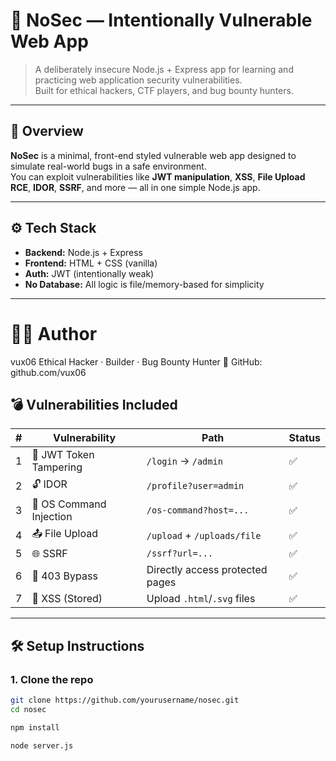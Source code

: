 # 🧨 NoSec — Intentionally Vulnerable Web App

> A deliberately insecure Node.js + Express app for learning and practicing web application security vulnerabilities.  
> Built for ethical hackers, CTF players, and bug bounty hunters.

---

## 🚀 Overview

**NoSec** is a minimal, front-end styled vulnerable web app designed to simulate real-world bugs in a safe environment.  
You can exploit vulnerabilities like **JWT manipulation**, **XSS**, **File Upload RCE**, **IDOR**, **SSRF**, and more — all in one simple Node.js app.

---

## ⚙️ Tech Stack

- **Backend:** Node.js + Express
- **Frontend:** HTML + CSS (vanilla)
- **Auth:** JWT (intentionally weak)
- **No Database:** All logic is file/memory-based for simplicity

---



# 🧑‍💻 Author

vux06
Ethical Hacker · Builder · Bug Bounty Hunter
🐙 GitHub: github.com/vux06


## 💣 Vulnerabilities Included

| # | Vulnerability         | Path                          | Status |
|---|------------------------|-------------------------------|--------|
| 1 | 🔐 JWT Token Tampering | `/login` → `/admin`           | ✅     |
| 2 | 🔓 IDOR                | `/profile?user=admin`         | ✅     |
| 3 | 🧨 OS Command Injection| `/os-command?host=...`        | ✅     |
| 4 | 📤 File Upload         | `/upload` + `/uploads/file`   | ✅     |
| 5 | 🌐 SSRF                | `/ssrf?url=...`               | ✅     |
| 6 | 🚫 403 Bypass          | Directly access protected pages| ✅     |
| 7 | 📝 XSS (Stored)        | Upload `.html`/`.svg` files   | ✅     |

---

## 🛠️ Setup Instructions

### 1. Clone the repo
```bash
git clone https://github.com/yourusername/nosec.git
cd nosec

npm install

node server.js
